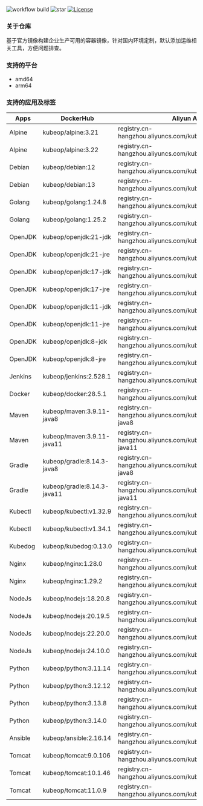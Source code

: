 ![workflow build](https://github.com/kubeop/dockerfiles/actions/workflows/docker-images.yml/badge.svg)
![star](https://img.shields.io/github/stars/kubeop/dockerfiles?color=green&style=social)
[![License](https://img.shields.io/github/license/kubeop/dockerfiles)](https://www.gnu.org/licenses/gpl-3.0.html)

### 关于仓库

基于官方镜像构建企业生产可用的容器镜像，针对国内环境定制，默认添加运维相关工具，方便问题排查。



### 支持的平台

- amd64
- arm64



### 支持的应用及标签

| Apps    | DockerHub                   | Aliyun Acr                                                   |
| ------- | --------------------------- | ------------------------------------------------------------ |
| Alpine  | kubeop/alpine:3.21          | registry.cn-hangzhou.aliyuncs.com/kubeop/alpine:3.21         |
| Alpine  | kubeop/alpine:3.22          | registry.cn-hangzhou.aliyuncs.com/kubeop/alpine:3.22         |
| Debian  | kubeop/debian:12            | registry.cn-hangzhou.aliyuncs.com/kubeop/debian:12           |
| Debian  | kubeop/debian:13            | registry.cn-hangzhou.aliyuncs.com/kubeop/debian:13           |
| Golang  | kubeop/golang:1.24.8        | registry.cn-hangzhou.aliyuncs.com/kubeop/golang:1.24.8       |
| Golang  | kubeop/golang:1.25.2        | registry.cn-hangzhou.aliyuncs.com/kubeop/golang:1.25.2       |
| OpenJDK | kubeop/openjdk:21-jdk       | registry.cn-hangzhou.aliyuncs.com/kubeop/openjdk:21-jdk      |
| OpenJDK | kubeop/openjdk:21-jre       | registry.cn-hangzhou.aliyuncs.com/kubeop/openjdk:21-jre      |
| OpenJDK | kubeop/openjdk:17-jdk       | registry.cn-hangzhou.aliyuncs.com/kubeop/openjdk:17-jdk      |
| OpenJDK | kubeop/openjdk:17-jre       | registry.cn-hangzhou.aliyuncs.com/kubeop/openjdk:17-jre      |
| OpenJDK | kubeop/openjdk:11-jdk       | registry.cn-hangzhou.aliyuncs.com/kubeop/openjdk:11-jdk      |
| OpenJDK | kubeop/openjdk:11-jre       | registry.cn-hangzhou.aliyuncs.com/kubeop/openjdk:11-jre      |
| OpenJDK | kubeop/openjdk:8-jdk        | registry.cn-hangzhou.aliyuncs.com/kubeop/openjdk:8-jdk       |
| OpenJDK | kubeop/openjdk:8-jre        | registry.cn-hangzhou.aliyuncs.com/kubeop/openjdk:8-jre       |
| Jenkins | kubeop/jenkins:2.528.1      | registry.cn-hangzhou.aliyuncs.com/kubeop/jenkins:2.528.1     |
| Docker  | kubeop/docker:28.5.1        | registry.cn-hangzhou.aliyuncs.com/kubeop/docker:28.5.1       |
| Maven   | kubeop/maven:3.9.11-java8   | registry.cn-hangzhou.aliyuncs.com/kubeop/maven:3.9.11-java8  |
| Maven   | kubeop/maven:3.9.11-java11  | registry.cn-hangzhou.aliyuncs.com/kubeop/maven:3.9.11-java11 |
| Gradle  | kubeop/gradle:8.14.3-java8  | registry.cn-hangzhou.aliyuncs.com/kubeop/gradle:8.14.3-java8 |
| Gradle  | kubeop/gradle:8.14.3-java11 | registry.cn-hangzhou.aliyuncs.com/kubeop/gradle:8.14.3-java11 |
| Kubectl | kubeop/kubectl:v1.32.9      | registry.cn-hangzhou.aliyuncs.com/kubeop/kubectl:v1.32.9     |
| Kubectl | kubeop/kubectl:v1.34.1      | registry.cn-hangzhou.aliyuncs.com/kubeop/kubectl:v1.34.1     |
| Kubedog | kubeop/kubedog:0.13.0       | registry.cn-hangzhou.aliyuncs.com/kubeop/kubedog:0.13.0      |
| Nginx   | kubeop/nginx:1.28.0         | registry.cn-hangzhou.aliyuncs.com/kubeop/nginx:1.28.0        |
| Nginx   | kubeop/nginx:1.29.2         | registry.cn-hangzhou.aliyuncs.com/kubeop/nginx:1.29.2        |
| NodeJs  | kubeop/nodejs:18.20.8       | registry.cn-hangzhou.aliyuncs.com/kubeop/nodejs:18.20.8      |
| NodeJs  | kubeop/nodejs:20.19.5       | registry.cn-hangzhou.aliyuncs.com/kubeop/nodejs:20.19.5      |
| NodeJs  | kubeop/nodejs:22.20.0       | registry.cn-hangzhou.aliyuncs.com/kubeop/nodejs:22.20.0      |
| NodeJs  | kubeop/nodejs:24.10.0       | registry.cn-hangzhou.aliyuncs.com/kubeop/nodejs:24.10.0      |
| Python  | kubeop/python:3.11.14       | registry.cn-hangzhou.aliyuncs.com/kubeop/python:3.11.14      |
| Python  | kubeop/python:3.12.12       | registry.cn-hangzhou.aliyuncs.com/kubeop/python:3.12.12      |
| Python  | kubeop/python:3.13.8        | registry.cn-hangzhou.aliyuncs.com/kubeop/python:3.13.8       |
| Python  | kubeop/python:3.14.0        | registry.cn-hangzhou.aliyuncs.com/kubeop/python:3.14.0       |
| Ansible | kubeop/ansible:2.16.14      | registry.cn-hangzhou.aliyuncs.com/kubeop/ansible:2.16.14     |
| Tomcat  | kubeop/tomcat:9.0.106       | registry.cn-hangzhou.aliyuncs.com/kubeop/tomcat:9.0.106      |
| Tomcat  | kubeop/tomcat:10.1.46       | registry.cn-hangzhou.aliyuncs.com/kubeop/tomcat:10.1.46      |
| Tomcat  | kubeop/tomcat:11.0.9        | registry.cn-hangzhou.aliyuncs.com/kubeop/tomcat:11.0.7       |

